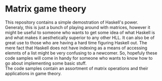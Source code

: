 # Matrix game theory
This repository contains a simple demostration of Haskell's power. Generaly, this is just a bunch of playing around with matrices, however it might be useful to someone who wants to get some idea of what Haskell is and what makes it aesthetically superior to any other HLL. It can also be of great use to those who are having a hard time figuring Haskell out. The mere fact that Haskell does not have indexing as a means of accessing elemnts of a list might be very confusing to a newcomer. So, hopefuly these code samples will come in handy for someone who wants to know how to go about implementing some basic stuff.<br>
The code samples contain an assortment of matrix operations and their applications in game theory.
